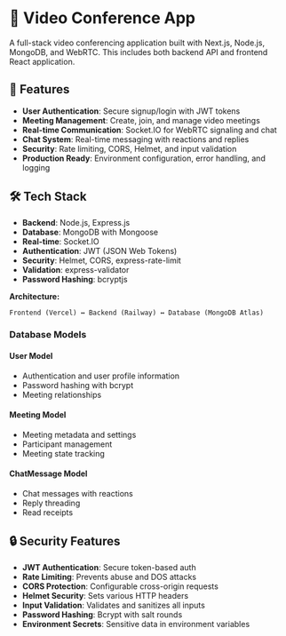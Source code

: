 # 🎥 Video Conference App

A full-stack video conferencing application built with Next.js, Node.js, MongoDB, and WebRTC. This includes both backend API and frontend React application.

## 🚀 Features

- **User Authentication**: Secure signup/login with JWT tokens
- **Meeting Management**: Create, join, and manage video meetings
- **Real-time Communication**: Socket.IO for WebRTC signaling and chat
- **Chat System**: Real-time messaging with reactions and replies
- **Security**: Rate limiting, CORS, Helmet, and input validation
- **Production Ready**: Environment configuration, error handling, and logging

## 🛠 Tech Stack

- **Backend**: Node.js, Express.js
- **Database**: MongoDB with Mongoose
- **Real-time**: Socket.IO
- **Authentication**: JWT (JSON Web Tokens)
- **Security**: Helmet, CORS, express-rate-limit
- **Validation**: express-validator
- **Password Hashing**: bcryptjs

**Architecture:**
```
Frontend (Vercel) ↔ Backend (Railway) ↔ Database (MongoDB Atlas)
```

### Database Models

#### User Model
- Authentication and user profile information
- Password hashing with bcrypt
- Meeting relationships

#### Meeting Model
- Meeting metadata and settings
- Participant management
- Meeting state tracking

#### ChatMessage Model
- Chat messages with reactions
- Reply threading
- Read receipts

## 🔒 Security Features

- **JWT Authentication**: Secure token-based auth
- **Rate Limiting**: Prevents abuse and DOS attacks
- **CORS Protection**: Configurable cross-origin requests
- **Helmet Security**: Sets various HTTP headers
- **Input Validation**: Validates and sanitizes all inputs
- **Password Hashing**: Bcrypt with salt rounds
- **Environment Secrets**: Sensitive data in environment variables

